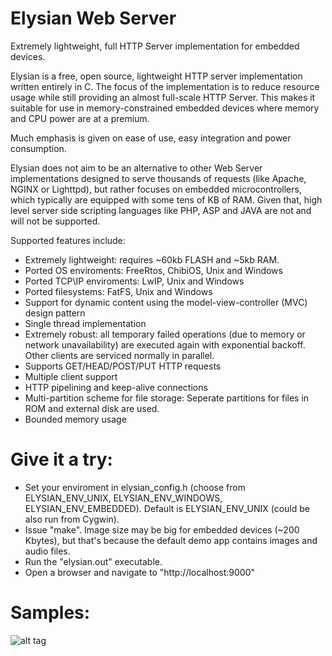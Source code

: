 # Elysian Web Server
Extremely lightweight, full HTTP Server implementation for embedded devices. 

Elysian is a free, open source, lightweight HTTP server implementation written entirely in C. 
The focus of the implementation is to reduce resource usage while still providing an  almost 
full-scale HTTP Server. This makes it suitable for use in memory-constrained  embedded devices 
where memory and CPU power are at a premium. 

Much emphasis is given on ease of use, easy integration and power consumption.

Elysian does not aim to be an alternative to other Web Server implementations designed to
serve thousands of requests (like Apache, NGINX or Lighttpd), but rather focuses on 
embedded microcontrollers, which typically are equipped with some tens of KB of RAM. 
Given that, high level server side scripting languages like PHP, ASP and JAVA are not 
and will not be supported.


Supported features include:
- Extremely lightweight: requires ~60kb FLASH and ~5kb RAM.
- Ported OS enviroments: FreeRtos, ChibiOS, Unix and Windows
- Ported TCP\IP enviroments: LwIP, Unix and Windows
- Ported filesystems: FatFS, Unix and Windows
- Support for dynamic content using the model-view-controller (MVC) design pattern
- Single thread implementation
- Extremely robust: all temporary failed operations (due to memory or network unavailability)
   are executed again with exponential backoff. Other clients are serviced normally in parallel.
- Supports GET/HEAD/POST/PUT HTTP requests
- Multiple client support
- HTTP pipelining and keep-alive connections
- Multi-partition scheme for file storage: Seperate partitions for files in ROM and external disk are used.
- Bounded memory usage


# Give it a try:
- Set your enviroment in elysian_config.h (choose from ELYSIAN_ENV_UNIX, ELYSIAN_ENV_WINDOWS, ELYSIAN_ENV_EMBEDDED). 
   Default is ELYSIAN_ENV_UNIX (could be also run from Cygwin).
- Issue "make". Image size may be big for embedded devices (~200 Kbytes), but that's because the default demo app contains images and audio files.
- Run the "elysian.out" executable.
- Open a browser and navigate to "http://localhost:9000"

# Samples:
![alt tag](https://raw.githubusercontent.com/npoulokefalos/Elysian-Web-Server/master/sample/sample.png)